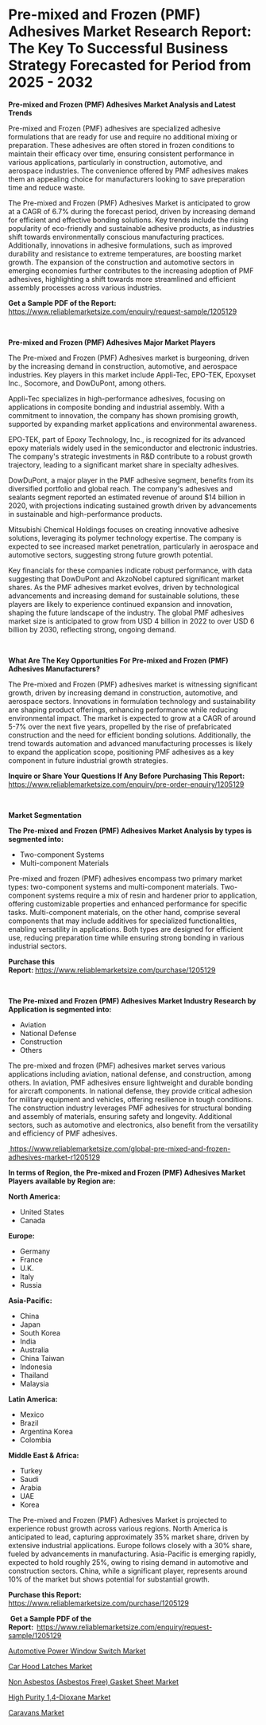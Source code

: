 <p><h1>Pre-mixed and Frozen (PMF) Adhesives Market Research Report: The Key To Successful Business Strategy Forecasted for Period from 2025 - 2032</h1></p><p><strong>Pre-mixed and Frozen (PMF) Adhesives Market Analysis and Latest Trends</strong></p>
<p><p>Pre-mixed and Frozen (PMF) adhesives are specialized adhesive formulations that are ready for use and require no additional mixing or preparation. These adhesives are often stored in frozen conditions to maintain their efficacy over time, ensuring consistent performance in various applications, particularly in construction, automotive, and aerospace industries. The convenience offered by PMF adhesives makes them an appealing choice for manufacturers looking to save preparation time and reduce waste.</p><p>The Pre-mixed and Frozen (PMF) Adhesives Market is anticipated to grow at a CAGR of 6.7% during the forecast period, driven by increasing demand for efficient and effective bonding solutions. Key trends include the rising popularity of eco-friendly and sustainable adhesive products, as industries shift towards environmentally conscious manufacturing practices. Additionally, innovations in adhesive formulations, such as improved durability and resistance to extreme temperatures, are boosting market growth. The expansion of the construction and automotive sectors in emerging economies further contributes to the increasing adoption of PMF adhesives, highlighting a shift towards more streamlined and efficient assembly processes across various industries.</p></p>
<p><strong>Get a Sample PDF of the Report:&nbsp;</strong> <a href="https://www.reliablemarketsize.com/enquiry/request-sample/1205129?utm_campaign=2034&utm_medium=2&utm_source=Github&utm_content=ia&utm_term=03022025&utm_id=pre-mixed-and-frozen-pmf-adhesives">https://www.reliablemarketsize.com/enquiry/request-sample/1205129</a></p>
<p>&nbsp;</p>
<p><strong>Pre-mixed and Frozen (PMF) Adhesives Major Market Players</strong></p>
<p><p>The Pre-mixed and Frozen (PMF) Adhesives market is burgeoning, driven by the increasing demand in construction, automotive, and aerospace industries. Key players in this market include Appli-Tec, EPO-TEK, Epoxyset Inc., Socomore, and DowDuPont, among others.</p><p>Appli-Tec specializes in high-performance adhesives, focusing on applications in composite bonding and industrial assembly. With a commitment to innovation, the company has shown promising growth, supported by expanding market applications and environmental awareness.</p><p>EPO-TEK, part of Epoxy Technology, Inc., is recognized for its advanced epoxy materials widely used in the semiconductor and electronic industries. The company's strategic investments in R&D contribute to a robust growth trajectory, leading to a significant market share in specialty adhesives.</p><p>DowDuPont, a major player in the PMF adhesive segment, benefits from its diversified portfolio and global reach. The company's adhesives and sealants segment reported an estimated revenue of around $14 billion in 2020, with projections indicating sustained growth driven by advancements in sustainable and high-performance products.</p><p>Mitsubishi Chemical Holdings focuses on creating innovative adhesive solutions, leveraging its polymer technology expertise. The company is expected to see increased market penetration, particularly in aerospace and automotive sectors, suggesting strong future growth potential.</p><p>Key financials for these companies indicate robust performance, with data suggesting that DowDuPont and AkzoNobel captured significant market shares. As the PMF adhesives market evolves, driven by technological advancements and increasing demand for sustainable solutions, these players are likely to experience continued expansion and innovation, shaping the future landscape of the industry. The global PMF adhesives market size is anticipated to grow from USD 4 billion in 2022 to over USD 6 billion by 2030, reflecting strong, ongoing demand.</p></p>
<p>&nbsp;</p>
<p><strong>What Are The Key Opportunities For Pre-mixed and Frozen (PMF) Adhesives Manufacturers?</strong></p>
<p><p>The Pre-mixed and Frozen (PMF) adhesives market is witnessing significant growth, driven by increasing demand in construction, automotive, and aerospace sectors. Innovations in formulation technology and sustainability are shaping product offerings, enhancing performance while reducing environmental impact. The market is expected to grow at a CAGR of around 5-7% over the next five years, propelled by the rise of prefabricated construction and the need for efficient bonding solutions. Additionally, the trend towards automation and advanced manufacturing processes is likely to expand the application scope, positioning PMF adhesives as a key component in future industrial growth strategies.</p></p>
<p><strong>Inquire or Share Your Questions If Any Before Purchasing This Report:</strong> <a href="https://www.reliablemarketsize.com/enquiry/pre-order-enquiry/1205129?utm_campaign=2034&utm_medium=2&utm_source=Github&utm_content=ia&utm_term=03022025&utm_id=pre-mixed-and-frozen-pmf-adhesives">https://www.reliablemarketsize.com/enquiry/pre-order-enquiry/1205129</a></p>
<p>&nbsp;</p>
<p><strong>Market Segmentation</strong></p>
<p><strong>The Pre-mixed and Frozen (PMF) Adhesives Market Analysis by types is segmented into:</strong></p>
<p><ul><li>Two-component Systems</li><li>Multi-component Materials</li></ul></p>
<p><p>Pre-mixed and frozen (PMF) adhesives encompass two primary market types: two-component systems and multi-component materials. Two-component systems require a mix of resin and hardener prior to application, offering customizable properties and enhanced performance for specific tasks. Multi-component materials, on the other hand, comprise several components that may include additives for specialized functionalities, enabling versatility in applications. Both types are designed for efficient use, reducing preparation time while ensuring strong bonding in various industrial sectors.</p></p>
<p><strong>Purchase this Report:&nbsp;</strong><a href="https://www.reliablemarketsize.com/purchase/1205129?utm_campaign=2034&utm_medium=2&utm_source=Github&utm_content=ia&utm_term=03022025&utm_id=pre-mixed-and-frozen-pmf-adhesives">https://www.reliablemarketsize.com/purchase/1205129</a></p>
<p>&nbsp;</p>
<p><strong>The Pre-mixed and Frozen (PMF) Adhesives Market Industry Research by Application is segmented into:</strong></p>
<p><ul><li>Aviation</li><li>National Defense</li><li>Construction</li><li>Others</li></ul></p>
<p><p>The pre-mixed and frozen (PMF) adhesives market serves various applications including aviation, national defense, and construction, among others. In aviation, PMF adhesives ensure lightweight and durable bonding for aircraft components. In national defense, they provide critical adhesion for military equipment and vehicles, offering resilience in tough conditions. The construction industry leverages PMF adhesives for structural bonding and assembly of materials, ensuring safety and longevity. Additional sectors, such as automotive and electronics, also benefit from the versatility and efficiency of PMF adhesives.</p></p>
<p><a href="https://www.reliablemarketsize.com/global-pre-mixed-and-frozen-adhesives-market-r1205129?utm_campaign=2034&utm_medium=2&utm_source=Github&utm_content=ia&utm_term=03022025&utm_id=pre-mixed-and-frozen-pmf-adhesives">&nbsp;https://www.reliablemarketsize.com/global-pre-mixed-and-frozen-adhesives-market-r1205129</a></p>
<p><strong>In terms of Region, the Pre-mixed and Frozen (PMF) Adhesives Market Players available by Region are:</strong></p>
<p>
    <p> <strong> North America: </strong>
        <ul>
            <li>United States</li>
            <li>Canada</li>
        </ul>
        </p> 
    <p> <strong> Europe: </strong>
        <ul>
            <li>Germany</li>
            <li>France</li>
            <li>U.K.</li>
            <li>Italy</li>
            <li>Russia</li>
        </ul>
        </p> 
    <p> <strong> Asia-Pacific: </strong>
        <ul>
            <li>China</li>
            <li>Japan</li>
            <li>South Korea</li>
            <li>India</li>
            <li>Australia</li>
            <li>China Taiwan</li>
            <li>Indonesia</li>
            <li>Thailand</li>
            <li>Malaysia</li>
        </ul>
        </p> 
    <p> <strong> Latin America: </strong>
        <ul>
            <li>Mexico</li>
            <li>Brazil</li>
            <li>Argentina Korea</li>
            <li>Colombia</li>
        </ul>
        </p> 
    <p> <strong> Middle East & Africa: </strong>
        <ul>
            <li>Turkey</li>
            <li>Saudi</li>
            <li>Arabia</li>
            <li>UAE</li>
            <li>Korea</li>
        </ul>
    </p>
    </p>
<p><p>The Pre-mixed and Frozen (PMF) Adhesives Market is projected to experience robust growth across various regions. North America is anticipated to lead, capturing approximately 35% market share, driven by extensive industrial applications. Europe follows closely with a 30% share, fueled by advancements in manufacturing. Asia-Pacific is emerging rapidly, expected to hold roughly 25%, owing to rising demand in automotive and construction sectors. China, while a significant player, represents around 10% of the market but shows potential for substantial growth.</p></p>
<p><strong>Purchase this Report: </strong><a href="https://www.reliablemarketsize.com/purchase/1205129?utm_campaign=2034&utm_medium=2&utm_source=Github&utm_content=ia&utm_term=03022025&utm_id=pre-mixed-and-frozen-pmf-adhesives">https://www.reliablemarketsize.com/purchase/1205129</a></p>
<p>&nbsp;<strong>Get a Sample PDF of the Report:&nbsp;&nbsp;</strong><a href="https://www.reliablemarketsize.com/enquiry/request-sample/1205129?utm_campaign=2034&utm_medium=2&utm_source=Github&utm_content=ia&utm_term=03022025&utm_id=pre-mixed-and-frozen-pmf-adhesives">https://www.reliablemarketsize.com/enquiry/request-sample/1205129</a></p>
<p><strong></strong></p>
<p><p><a href="https://www.linkedin.com/pulse/automotive-power-window-switch-market-report-analyzing-competitive-hlbfe?utm_campaign=2034&utm_medium=2&utm_source=Github&utm_content=ia&utm_term=03022025&utm_id=pre-mixed-and-frozen-pmf-adhesives">Automotive Power Window Switch Market</a></p><p><a href="https://www.linkedin.com/pulse/future-trends-car-hood-latches-market-2025-2032-65-cagr-0u5xe?utm_campaign=2034&utm_medium=2&utm_source=Github&utm_content=ia&utm_term=03022025&utm_id=pre-mixed-and-frozen-pmf-adhesives">Car Hood Latches Market</a></p><p><a href="https://github.com/dailyspunj47/Market-Research-Report-List-1/blob/main/non-asbestos-asbestos-free-gasket-sheet-market.md?utm_campaign=2034&utm_medium=2&utm_source=Github&utm_content=ia&utm_term=03022025&utm_id=pre-mixed-and-frozen-pmf-adhesives">Non Asbestos (Asbestos Free) Gasket Sheet Market</a></p><p><a href="https://github.com/ajayanhaizan/Market-Research-Report-List-1/blob/main/high-purity-14-dioxane-market.md?utm_campaign=2034&utm_medium=2&utm_source=Github&utm_content=ia&utm_term=03022025&utm_id=pre-mixed-and-frozen-pmf-adhesives">High Purity 1,4-Dioxane Market</a></p><p><a href="https://www.linkedin.com/pulse/study-extensively-examines-caravansmarket-size-terms-value-ftd1e?utm_campaign=2034&utm_medium=2&utm_source=Github&utm_content=ia&utm_term=03022025&utm_id=pre-mixed-and-frozen-pmf-adhesives">Caravans Market</a></p></p>